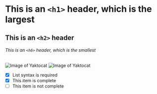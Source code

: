 # This is an `<h1>` header, which is the largest
## This is an `<h2>` header
###### This is an `<h6>` header, which is the smallest

![Image of Yaktocat](https://octodex.github.com/images/yaktocat.png)
![Image of Yaktocat](https://octodex.github.com/images/yaktocat.png)

- [x] List syntax is required
- [x] This item is complete
- [ ] This item is not complete

